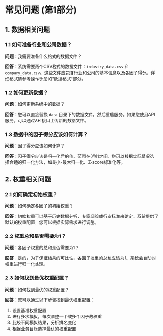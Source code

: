 # 常见问题 (第1部分)

## 1. 数据相关问题

### 1.1 如何准备行业和公司数据？

**问题**：我需要准备什么格式的数据文件？

**回答**：系统需要两个CSV格式的数据文件：`industry_data.csv` 和 `company_data.csv`。这些文件应包含行业和公司的基本信息以及各因子得分。详细格式请参考操作手册的"数据格式"部分。

### 1.2 如何更新数据？

**问题**：如何更新系统中的数据？

**回答**：您可以直接替换 `data` 目录下的数据文件，然后重启服务。如果您使用API服务，可以通过API接口上传新的数据文件。

### 1.3 数据中的因子得分应该如何计算？

**问题**：因子得分应该如何计算？

**回答**：因子得分应该是归一化后的值，范围在0到1之间。您可以根据实际情况选择合适的归一化方法，如最小-最大归一化、Z-score标准化等。

## 2. 权重相关问题

### 2.1 如何确定初始权重？

**问题**：如何确定各因子的初始权重？

**回答**：初始权重可以基于历史数据分析、专家经验或行业标准来确定。系统提供了默认的权重配置，您可以根据实际需求进行调整。

### 2.2 权重总和是否需要为1？

**问题**：各因子权重的总和是否需要为1？

**回答**：是的，为了保证结果的可比性，各因子权重的总和应该为1。系统会自动对权重进行归一化处理。

### 2.3 如何找到最优权重配置？

**问题**：如何找到最优的权重配置？

**回答**：您可以通过以下步骤找到最优权重配置：
1. 设置基准权重配置
2. 进行多次模拟，每次调整一个或多个因子的权重
3. 比较不同模拟结果，分析排名变化
4. 根据业务目标选择最优的权重配置